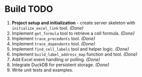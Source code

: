# Build TODO

1. **Project setup and initialization** - create server skeleton with `initialize_excel_link` tool. *(Done)*
2. Implement `get_formula` tool to retrieve a cell formula. *(Done)*
3. Implement `trace_precedents` tool. *(Done)*
4. Implement `trace_dependents` tool. *(Done)*
5. Implement `find_cell_labels` tool and helper logic. *(Done)*
6. Implement `build_label_address_map` function and tool. *(Done)*
7. Add Excel event handling or polling. *(Done)*
8. Integrate DuckDB for persistent storage. *(Done)*
9. Write unit tests and examples.
